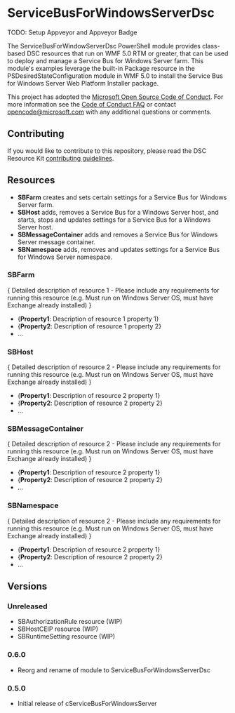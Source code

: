 # ServiceBusForWindowsServerDsc

TODO: Setup Appveyor and Appveyor Badge

The ServiceBusForWindowServerDsc PowerShell module provides class-based DSC resources that run on WMF 5.0 RTM or 
greater, that can be used to deploy and manage a Service Bus for Windows Server farm.
This module's examples leverage the built-in Package resource in the PSDesiredStateConfiguration module in WMF 5.0 
to install the Service Bus for Windows Server  Web Platform Installer package.

This project has adopted the [Microsoft Open Source Code of Conduct](https://opensource.microsoft.com/codeofconduct/).
For more information see the [Code of Conduct FAQ](https://opensource.microsoft.com/codeofconduct/faq/) or contact [opencode@microsoft.com](mailto:opencode@microsoft.com) with any additional questions or comments.

## Contributing
If you would like to contribute to this repository, please read the DSC Resource Kit [contributing guidelines](https://github.com/PowerShell/DscResource.Kit/blob/master/CONTRIBUTING.md).

## Resources

* **SBFarm** creates and sets certain settings for a Service Bus for Windows Server farm.
* **SBHost** adds, removes a Service Bus for a Windows Server host, and starts, stops and updates settings for a Service Bus for a Windows Server host.
* **SBMessageContainer** adds and removes a Service Bus for Windows Server message container.
* **SBNamespace** adds, removes and updates settings for a Service Bus for Windows Server namespace.

### SBFarm

{ Detailed description of resource 1 - Please include any requirements for running this resource (e.g. Must run on Windows Server OS, must have Exchange already installed) }

* {**Property1**: Description of resource 1 property 1}
* {**Property2**: Description of resource 1 property 2}
* ...

### SBHost

{ Detailed description of resource 2 - Please include any requirements for running this resource (e.g. Must run on Windows Server OS, must have Exchange already installed) }

* {**Property1**: Description of resource 2 property 1}
* {**Property2**: Description of resource 2 property 2}
* ...

### SBMessageContainer

{ Detailed description of resource 2 - Please include any requirements for running this resource (e.g. Must run on Windows Server OS, must have Exchange already installed) }

* {**Property1**: Description of resource 2 property 1}
* {**Property2**: Description of resource 2 property 2}
* ...

### SBNamespace

{ Detailed description of resource 2 - Please include any requirements for running this resource (e.g. Must run on Windows Server OS, must have Exchange already installed) }

* {**Property1**: Description of resource 2 property 1}
* {**Property2**: Description of resource 2 property 2}
* ...

## Versions

### Unreleased

* SBAuthorizationRule resource (WIP)
* SBHostCEIP resource (WIP)
* SBRuntimeSetting resource (WIP)

### 0.6.0

* Reorg and rename of module to ServiceBusForWindowsServerDsc

### 0.5.0

* Initial release of cServiceBusForWindowsServer
